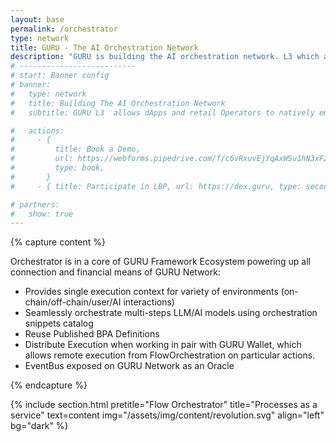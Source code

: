 ```yaml
---
layout: base
permalink: /orchestrator
type: network
title: GURU - The AI Orchestration Network
description: "GURU is building the AI orchestration network. L3 which allows dApps to natively embed orchestrated AI Agents and earn Network participant rewards."
# --------------------------
# start: Banner config
# banner:
#   type: network
#   title: Building The AI Orchestration Network
#   subtitle: GURU L3  allows dApps and retail Operators to natively embed orchestrated AI Agents and earn Network participant rewards.

#   actions:
#     - {
#         title: Book a Demo,
#         url: https://webforms.pipedrive.com/f/c6vRxuvEjYqAxWSu1hN3xF2Cm5KyUtB66yKiko2wxKvPIs2J5R6mPJUV3oMdjnoHpF,
#         type: book,
#       }
#     - { title: Participate in LBP, url: https://dex.guru, type: secondary }

# partners:
#   show: true
---
```


<!-- ORCHESTRATOR SECTION -->

{% capture content %}

Orchestrator is in a core of GURU Framework Ecosystem powering up all connection and financial means of GURU Network:

- Provides single execution context for variety of environments (on-chain/off-chain/user/AI interactions)
- Seamlessly orchestrate multi-steps LLM/AI models using orchestration snippets catalog
- Reuse Published BPA Definitions
- Distribute Execution when working in pair with GURU Wallet, which allows remote execution from FlowOrchestration on particular actions.
- EventBus exposed on GURU Network as an Oracle

{% endcapture %}

{% include section.html pretitle="Flow Orchestrator" title="Processes as a service" text=content  img="/assets/img/content/revolution.svg" align="left" bg="dark" %}

<!-- / ORCHESTRATOR SECTION -->
